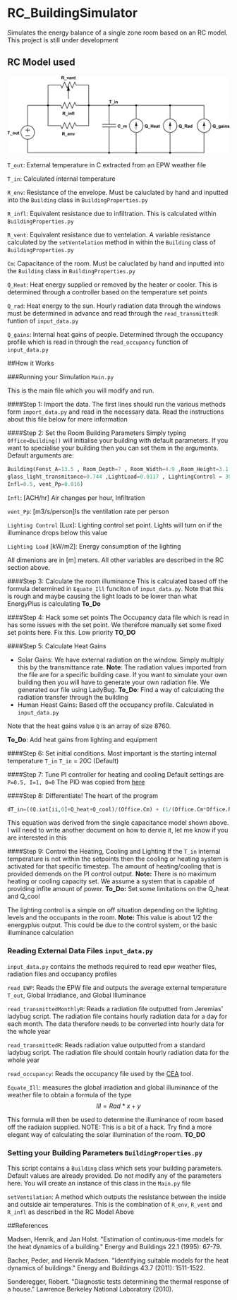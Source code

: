 # RC_BuildingSimulator

Simulates the energy balance of a single zone room based on an RC model. This project is still under development

## RC Model used
![RC Model](./Images/1c_rc_circuit.png)

`T_out`: External temperature in C extracted from an EPW weather file

`T_in`: Calculated internal temperature

`R_env`: Resistance of the envelope. Must be caluclated by hand and inputted into the `Building` class in `BuildingProperties.py`

`R_infl`: Equivalent resistance due to infiltration. This is calculated within `BuildingProperties.py`

`R_vent`: Equivalent resistance due to ventelation. A variable resistance calculated by the `setVentelation` method in within the `Building` class of `BuildingProperties.py`

`Cm`: Capacitance of the room. Must be caluclated by hand and inputted into the `Building` class in `BuildingProperties.py`

`Q_Heat`: Heat energy supplied or removed by the heater or cooler. This is determined through a controller based on the temperature set points

`Q_rad`: Heat energy to the sun. Hourly radiation data through the windows must be determined in advance and read through the `read_transmittedR` funtion of `input_data.py`

`Q_gains`: Internal heat gains of people. Determined through the occupancy profile which is read in through the `read_occupancy` function of `input_data.py`


##How it Works

###Running your Simulation `Main.py`

This is the main file which you will modify and run. 

####Step 1: Import the data. 
The first lines should run the various methods form `import_data.py` and read in the necessary data. Read the instructions about this file below for more information 

####Step 2: Set the Room Building Parameters
Simply typing `Office=Building()` will initialise your building with default parameters. If you want to specialise your building then you can set them in the arguments. Default arguments are:

```python
Building(Fenst_A=13.5 , Room_Depth=7 , Room_Width=4.9 ,Room_Height=3.1 ,glass_solar_transmitance=0.687 ,
glass_light_transmitance=0.744 ,LightLoad=0.0117 , LightingControl = 300,Cm=2.07, R_env=42, 
Infl=0.5, vent_Pp=0.016)
```

`Infl`: [ACH/hr] Air changes per hour, Infiltration

`vent_Pp`: [m3/s/person]Is the ventilation rate per person

`Lighting Control` [Lux]: Lighting control set point. Lights will turn on if the illuminance drops below this value

`Lighting Load` [kW/m2]: Energy consumption of the lighting

All dimenions are in [m] meters. All other variables are described in the RC section above.

####Step 3: Calculate the room illuminance
This is calculated based off the formula determined in `Equate_Ill` funciton of `input_data.py`. Note that this is rough and maybe causing the light loads to be lower than what EnergyPlus is calculating **To_Do**

####Step 4: Hack some set points
The Occupancy data file which is read in has some issues with the set point. We therefore manually set some fixed set points here. Fix this. Low priority **TO_DO**

####Step 5: Calculate Heat Gains
* Solar Gains: We have external radiation on the window. Simply multiply this by the transmittance rate. **Note**: The radiation values imported from the file are for a specific building case. If you want to simulate your own building then you will have to generate your own radiation file. We generated our file using LadyBug. **To_Do**: Find a way of calculating the radiation transfer through the building
* Human Heast Gains: Based off the occupancy profile. Calculated in `input_data.py`

Note that the heat gains value `Q` is an array of size 8760. 

**To_Do**: Add heat gains from lighting and equipment

####Step 6: Set initial conditions. Most important is the starting internal temperature `T_in`
`T_in` = 20C (Default)

####Step 7: Tune PI controller for heating and cooling
Default settings are ```P=0.5, I=1, D=0```
The PID was copied from [here](http://code.activestate.com/recipes/577231-discrete-pid-controller/)

####Step 8: Differentiate! The heart of the program

```python
dT_in=((Q.iat[ii,0]+Q_heat+Q_cool)/(Office.Cm) + (1/(Office.Cm*Office.R_i))*(float(T_out[ii])-T_in))*dt
````

This equation was derived from the single capacitance model shown above. I will need to write another document on how to dervie it, let me know if you are interested in this

####Step 9: Control the Heating, Cooling and Lighting
If the `T_in` internal temperature is not within the setpoints then the cooling or heating system is activated for that specific timestep. The amount of heating/cooling that is provided demends on the PI control output. **Note:** There is no maximum heating or cooling capacity set. We assume a system that is capable of providing infite amount of power. **To_Do:** Set some limitations on the Q_heat and Q_cool

The lighting control is a simple on off situation depending on the lighting levels and the occupants in the room. **Note:** This value is about 1/2 the energyplus output. This could be due to the control system, or the basic illuminance calculation


### Reading External Data Files `input_data.py`
`input_data.py` contains the methods required to read epw weather files, radiation files and occupancy profiles

`read_EWP`: Reads the EPW file and outputs the average external temperature `T_out`, Global Irradiance, and Global Illuminance 

`read_transmittedMonthlyR`: Reads a radiation file outputted from Jeremias' ladybug script. The radiation file contains hourly radiation data for a day for each month. The data therefore needs to be converted into hourly data for the whole year

`read_transmittedR`: Reads radiation value outputted from a standard ladybug script. The radiation file should contain hourly radiation data for the whole year

`read_occupancy`: Reads the occupancy file used by the [CEA](https://github.com/architecture-building-systems/CEAforArcGIS/tree/master/cea/db/Schedules) tool.

`Equate_Ill`: measures the global irradiation and global illuminance of the weather file to obtain a formula of the type
$$Ill=Rad*x + y$$

This formula will then be used to determine the illuminance of room based off the radiaion supplied. NOTE: This is a bit of a hack. Try find a more elegant way of calculating the solar illumination of the room. **TO_DO**


### Setting your Building Parameters `BuildingProperties.py`
This script contains a `Building` class which sets your building parameters. Default values are already provided. Do not modify any of the parameters here. You will create an instance of this class in the `Main.py` file

`setVentilation`: A method which outputs the resistance between the inside and outside air temperatures. This is the combination of `R_env`, `R_vent` and `R_infl` as described in the RC Model Above



##References

Madsen, Henrik, and Jan Holst. "Estimation of continuous-time models for the heat dynamics of a building." Energy and Buildings 22.1 (1995): 67-79.

Bacher, Peder, and Henrik Madsen. "Identifying suitable models for the heat dynamics of buildings." Energy and Buildings 43.7 (2011): 1511-1522.

Sonderegger, Robert. "Diagnostic tests determining the thermal response of a house." Lawrence Berkeley National Laboratory (2010).

